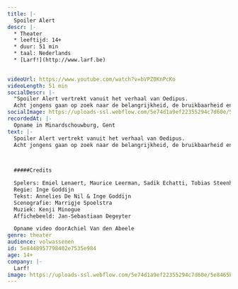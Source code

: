 ```yaml
---
title: |-
  Spoiler Alert
descr: |-
  * Theater
  * leeftijd: 14+
  * duur: 51 min
  * taal: Nederlands
  * [Larf!](http://www.larf.be)

  ‍
videoUrl: https://www.youtube.com/watch?v=bVPZ0KnPcKo
videoLength: 51 min
socialDescr: |-
  "Spoiler Alert vertrekt vanuit het verhaal van Oedipus.
  Acht jongens gaan op zoek naar de belangrijkheid, de bruikbaarheid en de onvoorwaardelijkheid van hun relatie met hun ma. Geen klassiek verhaal, maar een pak anekdotes, stoere verhalen, verloren liefdes en dilemma’s."
socialImage: https://uploads-ssl.webflow.com/5e74d1a9ef22355294c7d60e/5e8465b9aeea3a209324e218_Schermafbeelding%202020-04-01%20om%2011.57.37.png
recordedAt: |-
  Opname in Minardschouwburg, Gent
text: |-
  Spoiler Alert vertrekt vanuit het verhaal van Oedipus.
  Acht jongens gaan op zoek naar de belangrijkheid, de bruikbaarheid en de onvoorwaardelijkheid van hun relatie met hun ma. Geen klassiek verhaal, maar een pak anekdotes, stoere verhalen, verloren liefdes en dilemma’s.

  ‍

  #####Credits

  Spelers: Emiel Lenaert, Maurice Leerman, Sadik Echatti, Tobias Steenhout, Jaak Daemen, Stan Vertommen, Manos Siozos, Emmanuel Schutyser, Joppe De Campeneere
  Regie: Inge Goddijn
  Tekst: Annelies De Nil & Inge Goddijn
  Scenografie: Marrigje Spoelstra
  Muziek: Kenji Minogue
  Affichebeeld: Jan-Sebastiaan Degeyter

  Opname video doorAchiel Van den Abeele
genre: theater
audience: volwassenen
id: 5e8448957798402e7535e984
age: 14+
company: |-
  Larf!
image: https://uploads-ssl.webflow.com/5e74d1a9ef22355294c7d60e/5e8465b9aeea3a209324e218_Schermafbeelding%202020-04-01%20om%2011.57.37.png
---
```


